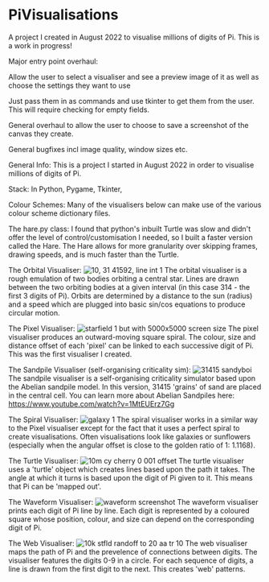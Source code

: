 # PiVisualisations

A project I created in August 2022 to visualise millions of digits of Pi. This is a work in progress!
    
Major entry point overhaul:
        
Allow the user to select a visualiser and see a preview image of it as well as choose the settings they want to use

Just pass them in as commands and use tkinter to get them from the user. This will require checking for empty fields.
    
General overhaul to allow the user to choose to save a screenshot of the canvas they create.
    
General bugfixes incl image quality, window sizes etc.

General Info:
This is a project I started in August 2022 in order to visualise millions of digits of Pi.

Stack:
In Python,
Pygame,
Tkinter,


Colour Schemes:
Many of the visualisers below can make use of the various colour scheme dictionary files.

The hare.py class:
I found that python's inbuilt Turtle was slow and didn't offer the level of control/customisation I needed, so I built a faster version called the Hare. The Hare allows for more granularity over skipping frames, drawing speeds, and is much faster than the Turtle.

The Orbital Visualiser:
![10, 31 41592, line int 1](https://user-images.githubusercontent.com/113452530/194619337-e19636b0-6b8b-4f49-a55d-61e056b6683b.png)
The orbital visualiser is a rough emulation of two bodies orbiting a central star. Lines are drawn between the two orbiting bodies at a given interval (in this case 314 - the first 3 digits of Pi). Orbits are determined by a distance to the sun (radius) and a speed which are plugged into basic sin/cos equations to produce circular motion.

The Pixel Visualiser:
![starfield 1 but with 5000x5000 screen size](https://user-images.githubusercontent.com/113452530/194619428-d2ab6898-9787-4c77-92d9-7ecaf8f284e1.png)
The pixel visualiser produces an outward-moving square spiral. The colour, size and distance offset of each 'pixel' can be linked to each successive digit of Pi. This was the first visualiser I created.

The Sandpile Visualiser (self-organising criticality sim):
![31415 sandyboi](https://user-images.githubusercontent.com/113452530/194619470-0f364881-12a3-4ba7-a66b-7f70d69481f8.png)
The sandpile visualiser is a self-organising criticality simulator based upon the Abelian sandpile model. In this version, 31415 'grains' of sand are placed in the central cell. You can learn more about Abelian Sandpiles here: https://www.youtube.com/watch?v=1MtEUErz7Gg

The Spiral Visualiser:
![galaxy 1](https://user-images.githubusercontent.com/113452530/194619499-7c20e0fd-8748-46d2-8e64-3f1d09ef32d8.png)
The spiral visualiser works in a similar way to the Pixel visualiser except for the fact that it uses a perfect spiral to create visualisations. Often visualisations look like galaxies or sunflowers (especially when the angular offset is close to the golden ratio of 1: 1.1168).

The Turtle Visualiser:
![10m cy cherry 0 001 offset](https://user-images.githubusercontent.com/113452530/194619583-9b49f66a-6603-4f18-ae01-0055ea76ab4d.png)
The turtle visualiser uses a 'turtle' object which creates lines based upon the path it takes. The angle at which it turns is based upon the digit of Pi given to it. This means that Pi can be 'mapped out'.

The Waveform Visualiser:
![waveform screenshot](https://user-images.githubusercontent.com/113452530/194619829-981cff50-5dfc-47cb-9d2b-720f9edcac06.png)
The waveform visualiser prints each digit of Pi line by line. Each digit is represented by a coloured square whose position, colour, and size can depend on the corresponding digit of Pi.

The Web Visualiser:
![10k stfld randoff to 20 aa tr 10](https://user-images.githubusercontent.com/113452530/194619669-28bf537a-fb4d-4077-aa99-a8fb70198ca2.png)
The web visualiser maps the path of Pi and the prevelence of connections between digits. The visualiser features the digits 0-9 in a circle. For each sequence of digits, a line is drawn from the first digit to the next. This creates 'web' patterns.
